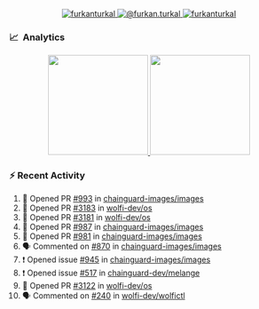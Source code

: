 <p align="center">
  <a href="https://linkedin.com/in/furkanturkal" target="blank">
    <img src="https://img.shields.io/badge/linkedin-%230077B5.svg?&style=for-the-badge&logo=linkedin&logoColor=white" alt="furkanturkal" />
  </a>
  <a href="https://medium.com/@furkan.turkal" target="blank">
    <img src="https://img.shields.io/badge/medium-%2312100E.svg?&style=for-the-badge&logo=medium&logoColor=white" alt="@furkan.turkal" />
  </a>
  <a href="https://twitter.com/furkanturkaI" target="blank">
    <img src="https://img.shields.io/badge/Twitter-1DA1F2?style=for-the-badge&logo=twitter&logoColor=white" alt="furkanturkaI" />
  </a>
</p>

### 📈 &nbsp;Analytics

<p align="center">
  <a href="https://coderstats.net/github/#Dentrax">
    <img height="180em" src="https://github-readme-stats-eight-theta.vercel.app/api?username=Dentrax&show_icons=true&theme=algolia&include_all_commits=true&count_private=true&line_height=26"/>
    <img height="180em" src="https://github-readme-stats-eight-theta.vercel.app/api/top-langs/?username=Dentrax&layout=compact&langs_count=8&theme=algolia&line_height=26"/>
  </a>
</p>

### :zap: Recent Activity

<!--START_SECTION:activity-->
1. 💪 Opened PR [#993](https://github.com/chainguard-images/images/pull/993) in [chainguard-images/images](https://github.com/chainguard-images/images)
2. 💪 Opened PR [#3183](https://github.com/wolfi-dev/os/pull/3183) in [wolfi-dev/os](https://github.com/wolfi-dev/os)
3. 💪 Opened PR [#3181](https://github.com/wolfi-dev/os/pull/3181) in [wolfi-dev/os](https://github.com/wolfi-dev/os)
4. 💪 Opened PR [#987](https://github.com/chainguard-images/images/pull/987) in [chainguard-images/images](https://github.com/chainguard-images/images)
5. 💪 Opened PR [#981](https://github.com/chainguard-images/images/pull/981) in [chainguard-images/images](https://github.com/chainguard-images/images)
6. 🗣 Commented on [#870](https://github.com/chainguard-images/images/issues/870) in [chainguard-images/images](https://github.com/chainguard-images/images)
7. ❗ Opened issue [#945](https://github.com/chainguard-images/images/issues/945) in [chainguard-images/images](https://github.com/chainguard-images/images)
8. ❗ Opened issue [#517](https://github.com/chainguard-dev/melange/issues/517) in [chainguard-dev/melange](https://github.com/chainguard-dev/melange)
9. 💪 Opened PR [#3122](https://github.com/wolfi-dev/os/pull/3122) in [wolfi-dev/os](https://github.com/wolfi-dev/os)
10. 🗣 Commented on [#240](https://github.com/wolfi-dev/wolfictl/issues/240) in [wolfi-dev/wolfictl](https://github.com/wolfi-dev/wolfictl)
<!--END_SECTION:activity-->
